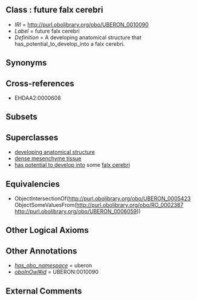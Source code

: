 
## Class : future falx cerebri

 * *IRI* = http://purl.obolibrary.org/obo/UBERON_0010090
 * *Label* = future falx cerebri
 * *Definition* = A developing anatomical structure that has_potential_to_develop_into a falx cerebri.

## Synonyms


## Cross-references

 * EHDAA2:0000608

## Subsets


## Superclasses

 * [developing anatomical structure](../../UBERON/23/UBERON_0005423.md)
 * [dense mesenchyme tissue](../../UBERON/24/UBERON_0007524.md)
 * [has potential to develop into](../../RO/87/RO_0002387.md) some [falx cerebri](../../UBERON/59/UBERON_0006059.md)

## Equivalencies

 * ObjectIntersectionOf(<http://purl.obolibrary.org/obo/UBERON_0005423> ObjectSomeValuesFrom(<http://purl.obolibrary.org/obo/RO_0002387> <http://purl.obolibrary.org/obo/UBERON_0006059>))

## Other Logical Axioms


## Other Annotations

 * *[has_obo_namespace](../../ce/oboInOwl#hasOBONamespace.md)* = uberon
 * *[oboInOwl#id](../../id/oboInOwl#id.md)* = UBERON:0010090

## External Comments

